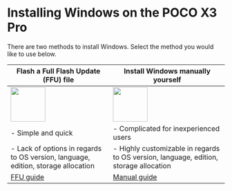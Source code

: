 # Installing Windows on the POCO X3 Pro

There are two methods to install Windows. Select the method you would like to use below.

| **Flash a Full Flash Update (FFU) file**                                                                | **Install Windows manually yourself**                                   |
|---------------------------------------------------------------------------------------------------------|-------------------------------------------------------------------------|
| <a href="ffu.md"><img src="https://github.com/woa-vayu/POCOX3Pro-Guides/blob/main/en/zffu.png" width="80"></a> | <a href="1-partition.md"><img src="https://github.com/woa-vayu/POCOX3Pro-Guides/blob/main/en/zmanual.png" width="80"></a> |
| - Simple and quick                                                                                      | - Complicated for inexperienced users
| - Lack of options in regards to OS version, language, edition, storage allocation                       | - Highly customizable in regards to OS version, language, edition, storage allocation                           |
| [FFU guide](ffu.md)                                                                                     | [Manual guide](1-partition.md)   |
